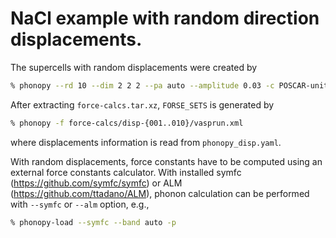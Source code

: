 # NaCl example with random direction displacements.

The supercells with random displacements were created by

```bash
% phonopy --rd 10 --dim 2 2 2 --pa auto --amplitude 0.03 -c POSCAR-unitcell
```

After extracting `force-calcs.tar.xz`, `FORSE_SETS` is generated by

```bash
% phonopy -f force-calcs/disp-{001..010}/vasprun.xml
```

where displacements information is read from `phonopy_disp.yaml`.

With random displacements, force constants have to be computed using an external
force constants calculator. With installed symfc
(https://github.com/symfc/symfc) or ALM (https://github.com/ttadano/ALM), phonon
calculation can be performed with `--symfc` or `--alm` option, e.g.,

```bash
% phonopy-load --symfc --band auto -p
```
